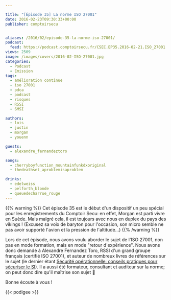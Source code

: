 ```yaml
---

title: "[Épisode 35] La norme ISO 27001"
date: 2016-02-23T09:30:33+00:00
publisher: comptoirsecu


aliases: /2016/02/episode-35-la-norme-iso-27001/
podcast:
  feed: https://podcast.comptoirsecu.fr/CSEC.EP35.2016-02-21.ISO_27001.mp3
views: 2509
image: /images/covers/2016-02-ISO-27001.jpg
categories:
  - Podcast
  - Emission
tags:
  - amélioration continue
  - iso 27001
  - pdca
  - podcast
  - risques
  - RSSI
  - SMSI

authors:
  - lois
  - justin
  - morgan
  - youenn

guests:
  - alexandre_fernandeztoro

songs:
  - cherryboyfunction_mountainfunkdxoriginal
  - thedeathset_aproblemisaproblem

drinks:
  - edelweiss
  - pelforth_blonde
  - queuedecharrue_rouge
---
```


{{% warning %}}
Cet épisode 35 est le début d'un dispositif un peu spécial pour les enregistrements du Comptoir Secu: en effet, Morgan est parti vivre en Suède. Mais malgré cela, il est toujours avec nous en duplex du pays des vikings ! (Excusez sa voix de baryton pour l'occasion, son micro semble ne pas avoir supporté l'avion et la pression de l'altitude...)
{{% /warning %}}

Lors de cet épisode, nous avons voulu aborder le sujet de l'ISO 27001, non pas en mode formation, mais en mode "retour d'expérience". Nous avons donc demandé à Alexandre Fernandez Toro, RSSI d'un grand groupe français (certifié ISO 27001), et auteur de nombreux livres de références sur le sujet (le dernier étant [Sécurité opérationnelle: conseils pratiques pour sécuriser le SI](http://www.amazon.fr/S%C3%A9curit%C3%A9-op%C3%A9rationnelle-Conseils-pratiques-s%C3%A9curiser/dp/2212139632/ref=sr_1_1?s=books&ie=UTF8&qid=1456175243&sr=1-1)). Il a aussi été formateur, consultant et auditeur sur la norme; on peut donc dire qu'il maîtrise son sujet 🙂

Bonne écoute à vous !

{{< podigee >}}

